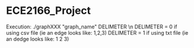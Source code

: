 # ECE2166_Project
Execution: ./graphXXX "graph_name" DELIMETER \n
DELIMETER = 0 if using csv file (ie an edge looks like: 1,2,3)
DELIMETER = 1 if using txt file (ie an dedge looks like: 1 2 3)
